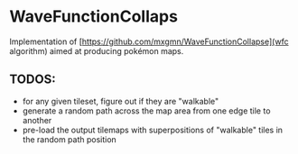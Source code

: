 # WaveFunctionCollaps
Implementation of [https://github.com/mxgmn/WaveFunctionCollapse](wfc algorithm) aimed at producing pokémon maps.

## TODOS:
- for any given tileset, figure out if they are "walkable"
- generate a random path across the map area from one edge tile to another
- pre-load the output tilemaps with superpositions of "walkable" tiles in the random path position